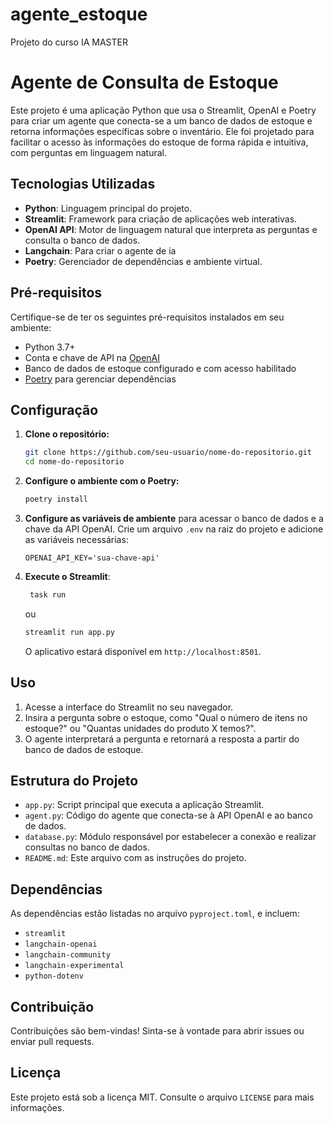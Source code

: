# agente_estoque
 Projeto do curso IA MASTER

# Agente de Consulta de Estoque

Este projeto é uma aplicação Python que usa o Streamlit, OpenAI e Poetry para criar um agente que conecta-se a um banco de dados de estoque e retorna informações específicas sobre o inventário. Ele foi projetado para facilitar o acesso às informações do estoque de forma rápida e intuitiva, com perguntas em linguagem natural.

## Tecnologias Utilizadas

- **Python**: Linguagem principal do projeto.
- **Streamlit**: Framework para criação de aplicações web interativas.
- **OpenAI API**: Motor de linguagem natural que interpreta as perguntas e consulta o banco de dados.
- **Langchain**: Para criar o agente de ia
- **Poetry**: Gerenciador de dependências e ambiente virtual.

## Pré-requisitos

Certifique-se de ter os seguintes pré-requisitos instalados em seu ambiente:

- Python 3.7+
- Conta e chave de API na [OpenAI](https://platform.openai.com/)
- Banco de dados de estoque configurado e com acesso habilitado
- [Poetry](https://python-poetry.org/) para gerenciar dependências

## Configuração

1. **Clone o repositório:**

   ```bash
   git clone https://github.com/seu-usuario/nome-do-repositorio.git
   cd nome-do-repositorio
   ```

2. **Configure o ambiente com o Poetry:**

   ```bash
   poetry install
   ```

3. **Configure as variáveis de ambiente** para acessar o banco de dados e a chave da API OpenAI. Crie um arquivo `.env` na raiz do projeto e adicione as variáveis necessárias:

   ```
   OPENAI_API_KEY='sua-chave-api'
   ```

4. **Execute o Streamlit**:

   ```bash
    task run
   ```

   ou 

    ```bash
    streamlit run app.py
    ```
   O aplicativo estará disponível em `http://localhost:8501`.

## Uso

1. Acesse a interface do Streamlit no seu navegador.
2. Insira a pergunta sobre o estoque, como "Qual o número de itens no estoque?" ou "Quantas unidades do produto X temos?".
3. O agente interpretará a pergunta e retornará a resposta a partir do banco de dados de estoque.

## Estrutura do Projeto

- `app.py`: Script principal que executa a aplicação Streamlit.
- `agent.py`: Código do agente que conecta-se à API OpenAI e ao banco de dados.
- `database.py`: Módulo responsável por estabelecer a conexão e realizar consultas no banco de dados.
- `README.md`: Este arquivo com as instruções do projeto.

## Dependências

As dependências estão listadas no arquivo `pyproject.toml`, e incluem:

- `streamlit`
- `langchain-openai`
- `langchain-community`
- `langchain-experimental`
- `python-dotenv`

## Contribuição

Contribuições são bem-vindas! Sinta-se à vontade para abrir issues ou enviar pull requests.

## Licença

Este projeto está sob a licença MIT. Consulte o arquivo `LICENSE` para mais informações.
